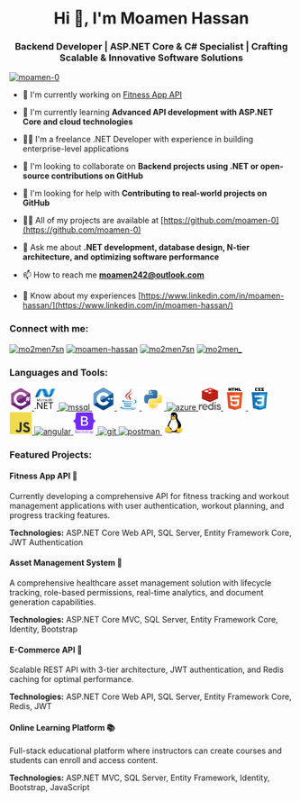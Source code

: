 <h1 align="center">Hi 👋, I'm Moamen Hassan</h1>
<h3 align="center">Backend Developer | ASP.NET Core & C# Specialist | Crafting Scalable & Innovative Software Solutions</h3>

<p align="left"> <a href="https://github.com/ryo-ma/github-profile-trophy"><img src="https://github-profile-trophy.vercel.app/?username=moamen-0" alt="moamen-0" /></a> </p>

- 🔭 I'm currently working on [Fitness App API](https://github.com/moamen-0/FitnessApp.Api)

- 🌱 I'm currently learning **Advanced API development with ASP.NET Core and cloud technologies**

- 👨‍💻 I'm a freelance .NET Developer with experience in building enterprise-level applications

- 👯 I'm looking to collaborate on **Backend projects using .NET or open-source contributions on GitHub**

- 🤝 I'm looking for help with **Contributing to real-world projects on GitHub**

- 👨‍💻 All of my projects are available at [https://github.com/moamen-0](https://github.com/moamen-0)

- 💬 Ask me about **.NET development, database design, N-tier architecture, and optimizing software performance**

- 📫 How to reach me **moamen242@outlook.com**

- 📄 Know about my experiences [https://www.linkedin.com/in/moamen-hassan/](https://www.linkedin.com/in/moamen-hassan/)

<h3 align="left">Connect with me:</h3>
<p align="left">
<a href="https://twitter.com/mo2men7sn" target="blank"><img align="center" src="https://raw.githubusercontent.com/rahuldkjain/github-profile-readme-generator/master/src/images/icons/Social/twitter.svg" alt="mo2men7sn" height="30" width="40" /></a>
<a href="https://linkedin.com/in/moamen-hassan" target="blank"><img align="center" src="https://raw.githubusercontent.com/rahuldkjain/github-profile-readme-generator/master/src/images/icons/Social/linked-in-alt.svg" alt="moamen-hassan" height="30" width="40" /></a>
<a href="https://codeforces.com/profile/mo2men7sn" target="blank"><img align="center" src="https://raw.githubusercontent.com/rahuldkjain/github-profile-readme-generator/master/src/images/icons/Social/codeforces.svg" alt="mo2men7sn" height="30" width="40" /></a>
<a href="https://www.leetcode.com/mo2men_" target="blank"><img align="center" src="https://raw.githubusercontent.com/rahuldkjain/github-profile-readme-generator/master/src/images/icons/Social/leet-code.svg" alt="mo2men_" height="30" width="40" /></a>
</p>

<h3 align="left">Languages and Tools:</h3>
<p align="left"> 
<a href="https://www.w3schools.com/cs/" target="_blank" rel="noreferrer"> <img src="https://raw.githubusercontent.com/devicons/devicon/master/icons/csharp/csharp-original.svg" alt="csharp" width="40" height="40"/> </a> 
<a href="https://dotnet.microsoft.com/" target="_blank" rel="noreferrer"> <img src="https://raw.githubusercontent.com/devicons/devicon/master/icons/dot-net/dot-net-original-wordmark.svg" alt="dotnet" width="40" height="40"/> </a> 
<a href="https://www.microsoft.com/en-us/sql-server" target="_blank" rel="noreferrer"> <img src="https://www.svgrepo.com/show/303229/microsoft-sql-server-logo.svg" alt="mssql" width="40" height="40"/> </a> 
<a href="https://www.w3schools.com/cpp/" target="_blank" rel="noreferrer"> <img src="https://raw.githubusercontent.com/devicons/devicon/master/icons/cplusplus/cplusplus-original.svg" alt="cplusplus" width="40" height="40"/> </a> 
<a href="https://www.java.com" target="_blank" rel="noreferrer"> <img src="https://raw.githubusercontent.com/devicons/devicon/master/icons/java/java-original.svg" alt="java" width="40" height="40"/> </a> 
<a href="https://www.python.org" target="_blank" rel="noreferrer"> <img src="https://raw.githubusercontent.com/devicons/devicon/master/icons/python/python-original.svg" alt="python" width="40" height="40"/> </a> 
<a href="https://azure.microsoft.com/en-in/" target="_blank" rel="noreferrer"> <img src="https://www.vectorlogo.zone/logos/microsoft_azure/microsoft_azure-icon.svg" alt="azure" width="40" height="40"/> </a>
<a href="https://redis.io" target="_blank" rel="noreferrer"> <img src="https://raw.githubusercontent.com/devicons/devicon/master/icons/redis/redis-original-wordmark.svg" alt="redis" width="40" height="40"/> </a>
<a href="https://www.w3.org/html/" target="_blank" rel="noreferrer"> <img src="https://raw.githubusercontent.com/devicons/devicon/master/icons/html5/html5-original-wordmark.svg" alt="html5" width="40" height="40"/> </a> 
<a href="https://www.w3schools.com/css/" target="_blank" rel="noreferrer"> <img src="https://raw.githubusercontent.com/devicons/devicon/master/icons/css3/css3-original-wordmark.svg" alt="css3" width="40" height="40"/> </a> 
<a href="https://developer.mozilla.org/en-US/docs/Web/JavaScript" target="_blank" rel="noreferrer"> <img src="https://raw.githubusercontent.com/devicons/devicon/master/icons/javascript/javascript-original.svg" alt="javascript" width="40" height="40"/> </a> 
<a href="https://angular.io" target="_blank" rel="noreferrer"> <img src="https://angular.io/assets/images/logos/angular/angular.svg" alt="angular" width="40" height="40"/> </a> 
<a href="https://getbootstrap.com" target="_blank" rel="noreferrer"> <img src="https://raw.githubusercontent.com/devicons/devicon/master/icons/bootstrap/bootstrap-plain-wordmark.svg" alt="bootstrap" width="40" height="40"/> </a>
<a href="https://git-scm.com/" target="_blank" rel="noreferrer"> <img src="https://www.vectorlogo.zone/logos/git-scm/git-scm-icon.svg" alt="git" width="40" height="40"/> </a> 
<a href="https://postman.com" target="_blank" rel="noreferrer"> <img src="https://www.vectorlogo.zone/logos/getpostman/getpostman-icon.svg" alt="postman" width="40" height="40"/> </a> 
<a href="https://www.linux.org/" target="_blank" rel="noreferrer"> <img src="https://raw.githubusercontent.com/devicons/devicon/master/icons/linux/linux-original.svg" alt="linux" width="40" height="40"/> </a> 
</p>

<h3 align="left">Featured Projects:</h3>

<h4>Fitness App API 💪</h4>
<p>Currently developing a comprehensive API for fitness tracking and workout management applications with user authentication, workout planning, and progress tracking features.</p>
<p><strong>Technologies:</strong> ASP.NET Core Web API, SQL Server, Entity Framework Core, JWT Authentication</p>

<h4>Asset Management System 🏥</h4>
<p>A comprehensive healthcare asset management solution with lifecycle tracking, role-based permissions, real-time analytics, and document generation capabilities.</p>
<p><strong>Technologies:</strong> ASP.NET Core MVC, SQL Server, Entity Framework Core, Identity, Bootstrap</p>

<h4>E-Commerce API 🛒</h4>
<p>Scalable REST API with 3-tier architecture, JWT authentication, and Redis caching for optimal performance.</p>
<p><strong>Technologies:</strong> ASP.NET Core Web API, SQL Server, Entity Framework Core, Redis, JWT</p>

<h4>Online Learning Platform 📚</h4>
<p>Full-stack educational platform where instructors can create courses and students can enroll and access content.</p>
<p><strong>Technologies:</strong> ASP.NET MVC, SQL Server, Entity Framework, Identity, Bootstrap, JavaScript</p>
